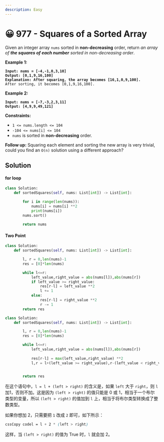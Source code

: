 ```yaml
---
description: Easy
---
```


# 😀 977 - Squares of a Sorted Array

Given an integer array `nums` sorted in **non-decreasing** order, return _an array of **the squares of each number** sorted in non-decreasing order_.

&#x20;

**Example 1:**

<pre><code><strong>Input: nums = [-4,-1,0,3,10]
</strong><strong>Output: [0,1,9,16,100]
</strong><strong>Explanation: After squaring, the array becomes [16,1,0,9,100].
</strong>After sorting, it becomes [0,1,9,16,100].
</code></pre>

**Example 2:**

<pre><code><strong>Input: nums = [-7,-3,2,3,11]
</strong><strong>Output: [4,9,9,49,121]
</strong></code></pre>

**Constraints:**

* `1 <= nums.length <= 104`
* `-104 <= nums[i] <= 104`
* `nums` is sorted in **non-decreasing** order.

**Follow up:** Squaring each element and sorting the new array is very trivial, could you find an `O(n)` solution using a different approach?

## Solution

#### for loop

```python
class Solution:
    def sortedSquares(self, nums: List[int]) -> List[int]:

        for i in range(len(nums)):
            nums[i] = nums[i] **2
            print(nums[i])
        nums.sort()
        
        return nums
```

#### Two Point

```python
class Solution:
    def sortedSquares(self, nums: List[int]) -> List[int]:

        l, r = 0,len(nums)-1
        res = [0]*len(nums)

        while l<=r:
            left_value,right_value = abs(nums[l]),abs(nums[r])
            if left_value >= right_value:
                res[r-l] = left_value **2
                l += 1
            else:
                res[r-l] = right_value **2
                r -= 1
        return res
```

```python
class Solution:
    def sortedSquares(self, nums: List[int]) -> List[int]:

        l, r = 0,len(nums)-1
        res = [0]*len(nums)

        while l<=r:
            left_value,right_value = abs(nums[l]),abs(nums[r])
           
            res[r-l] = max(left_value,right_value) **2
            l,r = l+(left_value >= right_value),r-(left_value < right_value)
            

        return res

```

在这个语句中，`l = l + (left > right)` 的含义是，如果 `left` 大于 `right`，则 `l` 加1，否则不加。这是因为 `(left > right)` 的值只能是 0 或 1，相当于一个布尔类型的变量，所以 `(left > right)` 的值加到 `l` 上，相当于将布尔类型转换成了整数类型。

如果你想加 2，只需要把 `1` 改成 `2` 即可，如下所示：

```css
cssCopy codel = l + 2 * (left > right)
```

这样，当 `(left > right)` 的值为 True 时，`l` 就会加 2。

